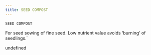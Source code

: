 ```yaml
---
title: SEED COMPOST
---
```

`SEED COMPOST`

For seed sowing of fine seed. Low nutrient value avoids ‘burning’ of seedlings.`

undefined